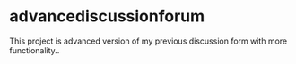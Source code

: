 # advancediscussionforum
This project is advanced version of my previous discussion form with more functionality..
